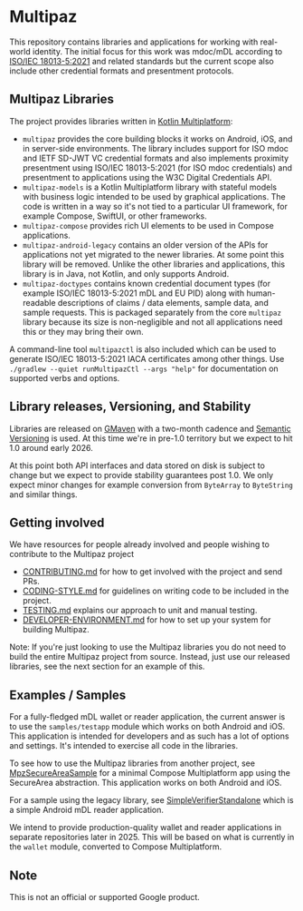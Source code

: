 # Multipaz

This repository contains libraries and applications for working with real-world
identity. The initial focus for this work was mdoc/mDL according to [ISO/IEC 18013-5:2021](https://www.iso.org/standard/69084.html)
and related standards but the current scope also include other credential formats and
presentment protocols.

## Multipaz Libraries

The project provides libraries written in [Kotlin Multiplatform](https://kotlinlang.org/docs/multiplatform.html):

- `multipaz` provides the core building blocks it works on Android,
  iOS, and in server-side environments. The library includes support 
  for ISO mdoc and IETF SD-JWT VC credential formats and also implements
  proximity presentment using ISO/IEC 18013-5:2021 (for ISO mdoc credentials)
  and presentment to applications using the W3C Digital Credentials API.
- `multipaz-models` is a Kotlin Multiplatform library with stateful models
  with business logic intended to be used by graphical applications. The code
  is written in a way so it's not tied to a particular UI framework, for
  example Compose, SwiftUI, or other frameworks.
- `multipaz-compose` provides rich UI elements to be used in Compose
  applications.
- `multipaz-android-legacy` contains an older version of the APIs for
  applications not yet migrated to the newer libraries. At some point this
  library will be removed. Unlike the other libraries and applications, this
  library is in Java, not Kotlin, and only supports Android.
- `multipaz-doctypes` contains known credential document types (for example
  ISO/IEC 18013-5:2021 mDL and EU PID) along with human-readable descriptions
  of claims / data elements, sample data, and sample requests. This is
  packaged separately from the core `multipaz` library because its size is
  non-negligible and not all applications need this or they may bring their
  own.

A command-line tool `multipazctl` is also included which can be used to generate
ISO/IEC 18013-5:2021 IACA certificates among other things. Use
`./gradlew --quiet runMultipazCtl --args "help"` for documentation on supported
verbs and options.

## Library releases, Versioning, and Stability

Libraries are released on [GMaven](https://maven.google.com/) with a two-month cadence
and [Semantic Versioning](https://en.wikipedia.org/wiki/Software_versioning#Semantic_versioning)
is used. At this time we're in pre-1.0 territory but we expect to hit 1.0 around
early 2026.

At this point both API interfaces and data stored on disk is subject to change
but we expect to provide stability guarantees post 1.0. We only expect minor changes
for example conversion from `ByteArray` to `ByteString` and similar things.

## Getting involved

We have resources for people already involved and people wishing to contribute
to the Multipaz project
- [CONTRIBUTING.md](CONTRIBUTING.md) for how to get involved with the project and send PRs.
- [CODING-STYLE.md](CODING-STYLE.md) for guidelines on writing code to be included in the project.
- [TESTING.md](TESTING.md) explains our approach to unit and manual testing.
- [DEVELOPER-ENVIRONMENT.md](DEVELOPER-ENVIRONMENT.md) for how to set up your system for building Multipaz.

Note: If you're just looking to use the Multipaz libraries you do not need to build
the entire Multipaz project from source. Instead, just use our released libraries,
see the next section for an example of this.

## Examples / Samples

For a fully-fledged mDL wallet or reader application, the current answer is to use
the `samples/testapp` module which works on both Android and iOS. This application
is intended for developers and as such has a lot of options and settings. It's
intended to exercise all code in the libraries.

To see how to use the Multipaz libraries from another project, see
[MpzSecureAreaSample](https://github.com/davidz25/MpzSecureAreaSample) for a
minimal Compose Multiplatform app using the SecureArea abstraction. This application
works on both Android and iOS.

For a sample using the legacy library, see
[SimpleVerifierStandalone](https://github.com/davidz25/SimpleVerifierStandalone)
which is a simple Android mDL reader application.

We intend to provide production-quality wallet and reader applications in separate
repositories later in 2025. This will be based on what is currently in the `wallet`
module, converted to Compose Multiplatform.

## Note

This is not an official or supported Google product.


